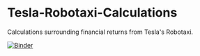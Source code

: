 # Tesla-Robotaxi-Calculations
Calculations surrounding financial returns from Tesla's Robotaxi.

[![Binder](https://mybinder.org/badge_logo.svg)](https://mybinder.org/v2/gh/bennettftomlin/Tesla-Robotaxi-Calculations/HEAD?labpath=exponential%20decay.ipynb)
